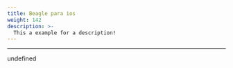 ```yaml
---
title: Beagle para ios
weight: 142
description: >-
  This a example for a description!
---
```


---

undefined
